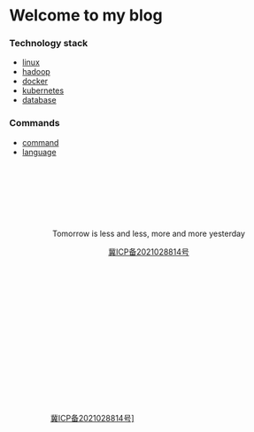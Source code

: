 # **Welcome to my blog**

### Technology stack
* [linux](linux/README.md)
* [hadoop](hadoop/README.md)  
* [docker](docker/README.md)
* [kubernetes](kubernetes/README.md)
* [database](database/README.md)

### Commands
* [command](commands/README.md)
* [language](language/README.md)

<br/><br/><br/><br/><br/><br/>
<p align="center">Tomorrow is less and less, more and more yesterday</p>
<p align="center"><a href="url" target="https://beian.miit.gov.cn">冀ICP备2021028814号</a></p>

<body>
<style type="text/css">
.con{
    position:absolute;
    width:300px;
    height:300px
    }
.con p{
    position:absolute;
    bottom:0;
    width:100%;
    text-align:center
    }
</style>
<div class="con">
    <p align="center"><a href="url" target="https://beian.miit.gov.cn">冀ICP备2021028814号]</a></p>
</div>
</body>